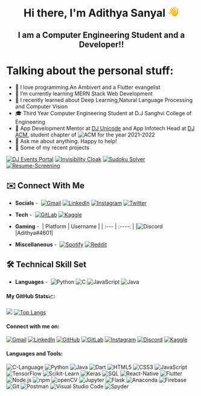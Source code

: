 <h1 align="center" id="header">Hi there, I'm Adithya Sanyal <img src="./wavingHand.gif" width="30"/></h1>
<h2 align="center">I am a Computer Engineering Student and a Developer!!</h2>

# Talking about the personal stuff:

- 🧍 I love programming.An Ambivert and a Flutter evangelist
- 🌱 I’m currently learning MERN Stack Web Development
- 🚧 I recently learned about Deep Learning,Natural Language Processing and Computer Vision
- 🎓 Third Year Computer Engineering Student at D.J Sanghvi College of Engineering
- 🤵 App Development Mentor at [DJ Unicode](https://www.linkedin.com/company/djunicode/mycompany/) and App Infotech Head at [DJ ACM](https://www.linkedin.com/company/dj-sanghvi-acm/), student chapter of ![ACM](https://img.shields.io/static/v1?label=&message=ACM&color=222&logo=acm) for the year 2021-2022
- 💬 Ask me about anything. Happy to help!
- 🔭 Some of my recent projects

[![DJ Events Portal](https://github-readme-stats.vercel.app/api/pin/?username=AdithyaSanyal&repo=dj-events-rn&show_owner=true&theme=dark)](https://github.com/AdithyaSanyal/dj-events-rn)
[![Invisibility Cloak](https://github-readme-stats.vercel.app/api/pin/?username=AdithyaSanyal&repo=Invisibility-Cloak&show_owner=true&theme=dark)](https://github.com/AdithyaSanyal/Invisibility-Cloak)
[![Sudoku Solver](https://github-readme-stats.vercel.app/api/pin/?username=AdithyaSanyal&repo=Sudoku-Solver&show_owner=true&theme=dark)](https://github.com/AdithyaSanyal/Sudoku-Solver)
[![Resume-Screening](https://github-readme-stats.vercel.app/api/pin/?username=AdithyaSanyal&repo=Resume-Screening&show_owner=true&theme=dark)](https://github.com/AdithyaSanyal/Resume-Screening)

## ✉️ Connect With Me

- **Socials** -&nbsp;
  [![Gmail](https://img.shields.io/static/v1?label=&message=Gmail&color=222&logo=gmail)](mailto:adithyasanyal@gmail.com)
  [![LinkedIn](https://img.shields.io/static/v1?label=&message=LinkedIn&color=222&logo=linkedin&logoColor=0A66C2)](https://www.linkedin.com/in/adithya-sanyal-9371a8191/)
  [![Instagram](https://img.shields.io/static/v1?label=&message=Instagram&color=222&logo=instagram)](https://www.instagram.com/adithyasanyal2410/)
  [![Twitter](https://img.shields.io/static/v1?label=&message=Twitter&color=222&logo=twitter)](https://twitter.com/adithya_sanyal)

- **Tech** -&nbsp;
  [![GitLab](https://img.shields.io/static/v1?label=&message=GitLab&color=222&logo=gitlab)](https://gitlab.com/AdithyaSanyal/)
  [![Kaggle](https://img.shields.io/static/v1?label=&message=Kaggle&color=222&logo=kaggle)](https://www.kaggle.com/adithyasanyal/)

- **Gaming** -&nbsp;
  | Platform | Username |
  | :---     |  :----:  |
  |![Discord](https://img.shields.io/static/v1?label=&message=Discord&color=222&logo=discord)|Adithya#4601|

- **Miscellaneous** -&nbsp;
  [![Spotify](https://img.shields.io/static/v1?label=&message=Spotify&color=222&logo=spotify)](https://open.spotify.com/user/9tavn5oms8mhelp46a1ms6akt)
  [![Reddit](https://img.shields.io/static/v1?label=&message=Reddit&color=222&logo=reddit)](https://www.reddit.com/user/AdiSan2410)

## 🛠️ Technical Skill Set

- **Languages** -&nbsp;
  ![Python](https://img.shields.io/badge/-Python-blue?logo=python&logoColor=white)
  ![C](https://img.shields.io/badge/-C-darkblue?logo=c&logoColor=white)
  ![JavaScript](https://img.shields.io/badge/-JavaScript-black?logo=javascript&logoColor=yellow)
  ![Java](https://img.shields.io/badge/Java-white?logo=java&logoColor=red)

#### My GitHub Stats📈:

<img height="180em" src="https://github-readme-stats.vercel.app/api?username=AdithyaSanyal&show_icons=true&hide_border=true&&count_private=true&include_all_commits=true" /> [![Top Langs](https://github-readme-stats.vercel.app/api/top-langs/?username=AdithyaSanyal&layout=compact)](https://github.com/AdithyaSanyal/)

#### Connect with me on:

[![Gmail](https://user-images.githubusercontent.com/66916445/122386670-bb9d8b00-cf8b-11eb-978a-2e429dde48cf.png)][1] [![LinkedIn](https://user-images.githubusercontent.com/66916445/122387394-7037ac80-cf8c-11eb-97f6-a9419ca8244e.png)][2] [![GitHub](https://user-images.githubusercontent.com/66916445/122387575-a117e180-cf8c-11eb-80e9-eb3216ba5696.png)][3] [![GitLab](https://user-images.githubusercontent.com/66916445/122387836-e6d4aa00-cf8c-11eb-87a7-4ea6162d18e7.png)][4] [![Instagram](https://user-images.githubusercontent.com/66916445/122387957-0a97f000-cf8d-11eb-92f0-58e9497197ef.png)][5] [![Discord](https://img.shields.io/badge/Discord-7289DA?style=for-the-badge&logo=discord&logoColor=white)][7] [![Kaggle](https://user-images.githubusercontent.com/66916445/122388384-75492b80-cf8d-11eb-9ada-f227322ad70a.png)][6]

#### Languages and Tools:

![C-Language](https://user-images.githubusercontent.com/66916445/122389088-2f409780-cf8e-11eb-8678-504f1705a8a4.png) ![Python](https://user-images.githubusercontent.com/66916445/122389035-2059e500-cf8e-11eb-97e1-6dd2b1f35531.png) ![Java](https://user-images.githubusercontent.com/66916445/122389755-e63d1300-cf8e-11eb-91a6-6c63619620cb.png) ![Dart](https://user-images.githubusercontent.com/66916445/122389792-ee954e00-cf8e-11eb-9d4d-b115c014199d.png) ![HTML5](https://user-images.githubusercontent.com/66916445/122389052-25b72f80-cf8e-11eb-984b-6efb3d4117bb.png) ![CSS3](https://user-images.githubusercontent.com/66916445/122389064-294ab680-cf8e-11eb-98db-e371fdffdb10.png) ![JavaScript](https://user-images.githubusercontent.com/66916445/122389597-b857ce80-cf8e-11eb-8243-62dfe1695246.png) ![TensorFlow](https://user-images.githubusercontent.com/66916445/122390104-3f0cab80-cf8f-11eb-9c8f-340adfb68826.png) ![Scikit-Learn](https://user-images.githubusercontent.com/66916445/122390121-43d15f80-cf8f-11eb-82b0-02ed492f0a1e.png) ![Keras](https://user-images.githubusercontent.com/66916445/122390139-492eaa00-cf8f-11eb-8d64-e11b1aa31a73.png) ![SQL](https://user-images.githubusercontent.com/66916445/122390362-87c46480-cf8f-11eb-9997-f575ba51ba51.png) ![React-Native](https://user-images.githubusercontent.com/66916445/122390394-901c9f80-cf8f-11eb-9528-7cb98103c390.png) ![Flutter](https://user-images.githubusercontent.com/66916445/122390410-93b02680-cf8f-11eb-8a87-a622a7a0ec3d.png) ![Node.js](https://user-images.githubusercontent.com/66916445/122391001-3072c400-cf90-11eb-9412-424968d80ed8.png) ![npm](https://user-images.githubusercontent.com/66916445/122391014-349ee180-cf90-11eb-9b86-f535d868da69.png) ![openCV](https://user-images.githubusercontent.com/66916445/122391047-3ec0e000-cf90-11eb-99d1-3f92efcd1645.png) ![Jupyter](https://user-images.githubusercontent.com/66916445/122391399-96f7e200-cf90-11eb-9ad3-953605306efa.png) ![Flask](https://user-images.githubusercontent.com/66916445/122391271-7596f600-cf90-11eb-9e20-355553485d17.png) ![Anaconda](https://user-images.githubusercontent.com/66916445/122391535-c0b10900-cf90-11eb-9e39-6c52cf3a8719.png) ![Firebase](https://user-images.githubusercontent.com/66916445/122391550-c4dd2680-cf90-11eb-9915-ad91892acae6.png) ![Git](https://user-images.githubusercontent.com/66916445/122391568-c9a1da80-cf90-11eb-94d3-6c8c2ba359a7.png) ![Postman](https://user-images.githubusercontent.com/66916445/122391583-cdcdf800-cf90-11eb-813e-79856c22faaa.png) ![Visual Studio Code](https://user-images.githubusercontent.com/66916445/122392501-8b58eb00-cf91-11eb-9b58-e57d6a5580b0.png) ![Spyder](https://user-images.githubusercontent.com/66916445/122392677-b6433f00-cf91-11eb-9386-29c42200a7d3.png)

[1]: https://mail.google.com/mail/u/0/#inbox?compose=new
[2]: https://www.linkedin.com/in/adithya-sanyal-9371a8191/
[3]: https://github.com/AdithyaSanyal/
[4]: https://gitlab.com/AdithyaSanyal/
[5]: https://www.instagram.com/adithyasanyal2410/
[6]: https://www.kaggle.com/adithyasanyal/
[7]: https://discord.com/channels/@me/
